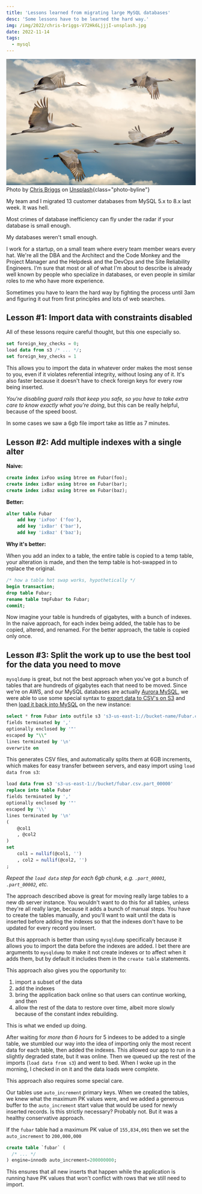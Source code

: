 ```yaml
---
title: 'Lessons learned from migrating large MySQL databases'
desc: 'Some lessons have to be learned the hard way.'
img: /img/2022/chris-briggs-V72Hk6LjjjI-unsplash.jpg
date: 2022-11-14
tags:
  - mysql
---
```


![Sandhill Cranes against a cloudy sky](/img/2022/chris-briggs-V72Hk6LjjjI-unsplash.jpg)
Photo by <a href="https://unsplash.com/@cgbriggs19?utm_source=unsplash&utm_medium=referral&utm_content=creditCopyText">Chris Briggs</a> on <a href="https://unsplash.com/s/photos/migration?utm_source=unsplash&utm_medium=referral&utm_content=creditCopyText">Unsplash</a>{class="photo-byline"}

My team and I migrated 13 customer databases from MySQL 5.x to 8.x last week. It was hell.

Most crimes of database inefficiency can fly under the radar if your database is small enough.

My databases weren't small enough.

I work for a startup, on a small team where every team member wears every hat. We're all the DBA and the Architect and the Code Monkey and the Project Manager and the Helpdesk and the DevOps and the Site Reliability Engineers. I'm sure that most or all of what I'm about to describe is already well known by people who specialize in databases, or even people in similar roles to me who have more experience.

Sometimes you have to learn the hard way by fighting the process until 3am and figuring it out from first principles and lots of web searches.

## Lesson #1: Import data with constraints disabled

All of these lessons require careful thought, but this one especially so.

```sql
set foreign_key_checks = 0;
load data from s3 /* ... */;
set foreign_key_checks = 1
```

This allows you to import the data in whatever order makes the most sense to you, even if it violates referential integrity, without losing any of it. It's also faster because it doesn't have to check foreign keys for every row being inserted.

_You're disabling guard rails that keep you safe, so you have to take extra care to know exactly what you're doing_, but this can be really helpful, because of the speed boost.

In some cases we saw a 6gb file import take as little as 7 minutes.

## Lesson #2: Add multiple indexes with a single alter

**Naive:**

```sql
create index ixFoo using btree on Fubar(foo);
create index ixBar using btree on Fubar(bar);
create index ixBaz using btree on Fubar(baz);
```

**Better:**

```sql
alter table Fubar
	add key 'ixFoo' ('foo'),
	add key 'ixBar' ('bar'),
	add key 'ixBaz' ('baz');
```

**Why it's better:**

When you add an index to a table, the entire table is copied to a temp table, your alteration is made, and then the temp table is hot-swapped in to replace the original.

```sql
/* how a table hot swap works, hypothetically */
begin transaction;
drop table Fubar;
rename table tmpFubar to Fubar;
commit;
```

Now imagine your table is hundreds of gigabytes, with a bunch of indexes. In the naive approach, for each index being added, the table has to be copied, altered, and renamed. For the better approach, the table is copied only once.

## Lesson #3: Split the work up to use the best tool for the data you need to move

`mysqldump` is great, but not the best approach when you've got a bunch of tables that are hundreds of gigabytes each that need to be moved. Since we're on AWS, and our MySQL databases are actually [Aurora MySQL][aurora], we were able to use some special syntax to [export data to CSV's on S3][export] and then [load it back into MySQL][import] on the new instance:

[aurora]: https://aws.amazon.com/rds/aurora/
[export]: https://docs.aws.amazon.com/AmazonRDS/latest/AuroraUserGuide/AuroraMySQL.Integrating.SaveIntoS3.html
[import]: https://docs.aws.amazon.com/AmazonRDS/latest/AuroraUserGuide/AuroraMySQL.Integrating.LoadFromS3.html

```sql
select * from Fubar into outfile s3 's3-us-east-1://bucket-name/Fubar.csv'
fields terminated by ','
optionally enclosed by '"'
escaped by "\\"
lines terminated by '\n'
overwrite on
```

This generates CSV files, and automatically splits them at 6GB increments, which makes for easy transfer between servers, and easy import using `load data from s3`:

```sql
load data from s3 's3-us-east-1://bucket/fubar.csv.part_00000'
replace into table Fubar
fields terminated by ','
optionally enclosed by '"'
escaped by '\\'
lines terminated by '\n'
(
	@col1
	, @col2
)
set
	col1 = nullif(@col1, '')
	, col2 = nullif(@col2, '')
;
```

_Repeat the `load data` step for each 6gb chunk, e.g. `.part_00001`, `.part_00002`, etc._

The approach described above is great for moving really large tables to a new db server instance. You wouldn't want to do this for all tables, unless they're all really large, because it adds a bunch of manual steps. You have to create the tables manually, and you'll want to wait until the data is inserted before adding the indexes so that the indexes don't have to be updated for every record you insert.

But this approach is better than using `mysqldump` specifically because it allows you to import the data before the indexes are added. I bet there are arguments to `mysqldump` to make it not create indexes or to affect when it adds them, but by default it includes them in the `create table` statements.

This approach also gives you the opportunity to:

1. import a subset of the data
2. add the indexes
3. bring the application back online so that users can continue working, and then
4. allow the rest of the data to restore over time, albeit more slowly because of the constant index rebuilding.

This is what we ended up doing.

After waiting for _more than 6 hours_ for 5 indexes to be added to a single table, we stumbled our way into the idea of importing only the most recent data for each table, then added the indexes. This allowed our app to run in a slightly degraded state, but it was online. Then we queued up the rest of the imports (`load data from s3`) and went to bed. When I woke up in the morning, I checked in on it and the data loads were complete.

This approach also requires some special care.

Our tables use `auto_increment` primary keys. When we created the tables, we knew what the maximum PK values were, and we added a generous buffer to the `auto_increment` start value that would be used for newly inserted records. Is this strictly necessary? Probably not. But it was a healthy conservative approach.

If the `fubar` table had a maximum PK value of `155,834,091` then we set the `auto_increment` to `200,000,000`

```sql
create table `fubar` (
  /* ... */
) engine=innodb auto_increment=200000000;
```

This ensures that all new inserts that happen while the application is running have PK values that won't conflict with rows that we still need to import.
